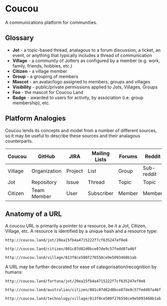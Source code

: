 # Coucou

A communications platform for communities.

## Glossary

 * **Jot** - a topic-based thread, analagous to a forum discussion, a ticket, an event, or anything that typically includes a thread of communication
 * **Village** - a community of Jotters as configured by a member (e.g. work, family, friends, hobbies, etc.)
 * **Citizen** - a village member
 * **Group** - a grouping of members
 * **Mascot** - an avatar/logo assigned to members, groups and villages
 * **Visibility** - public/private permissions applied to Jots, Villages, Groups
 * **Foo** - the mascot for Coucou Land
 * **Badge** - awarded to users for activity, by association (i.e. group membership), etc.

## Platform Analogies

Coucou lends its concepts and model from a number of different sources, so it may be useful to describe these sources and their analagous counterparts.

| Coucou  | GitHub       | JIRA    | Mailing Lists | Forums | Reddit     | Twitter      | Facebook
| ------  | ------       | ----    | ------------- | ------ | ------     | -------      | --------
| Village | Organization | Project | List          | Group  | Sub-reddit | -            | -
| Jot     | Repository   | Issue   | Thread        | Topic  | Topic      | Conversation | Messages
| Citizen | Team Member  | User    | Subscriber    | Member | Member     | User         | User


## Anatomy of a URL

A coucou URL is primarily a pointer to a resource, be it a Jot, Citizen, Village, etc. A resource is identified by a unique hash and a resource type:

    http://coucou.land/jot/20ea15fb4a4715222f7cf635247ef0e8
    
    http://coucou.land/citizen/801c07d82d0bce07de9c57fedd87a46f
    
    http://coucou.land/village/813f8ce580f276558ce9e5093468b1ab

A URL may be further decorated for ease of categorisation/recognition by humans:

    http://coucou.land/fortuna/jot/20ea15fb4a4715222f7cf635247ef0e8
    
    http://coucou.land/australian/citizen/801c07d82d0bce07de9c57fedd87a46f
    
    http://coucou.land/technology/village/813f8ce580f276558ce9e5093468b1ab
